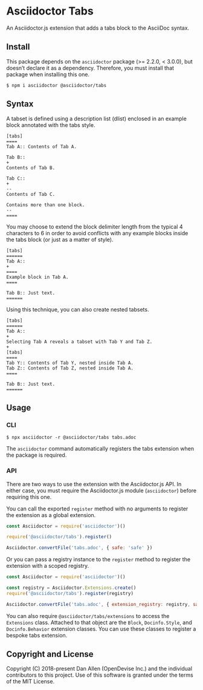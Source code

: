 # Asciidoctor Tabs

An Asciidoctor.js extension that adds a tabs block to the AsciiDoc syntax.

## Install

This package depends on the `asciidoctor` package (>= 2.2.0, &lt; 3.0.0), but doesn’t declare it as a dependency.
Therefore, you must install that package when installing this one.

```console
$ npm i asciidoctor @asciidoctor/tabs
```

## Syntax

A tabset is defined using a description list (dlist) enclosed in an example block annotated with the tabs style.

```asciidoc
[tabs]
====
Tab A:: Contents of Tab A.

Tab B::
+
Contents of Tab B.

Tab C::
+
--
Contents of Tab C.

Contains more than one block.
--
====
```

You may choose to extend the block delimiter length from the typical 4 characters to 6 in order to avoid conflicts with any example blocks inside the tabs block (or just as a matter of style).

```asciidoc
[tabs]
======
Tab A::
+
====
Example block in Tab A.
====

Tab B:: Just text.
======
```

Using this technique, you can also create nested tabsets.

```asciidoc
[tabs]
======
Tab A::
+
Selecting Tab A reveals a tabset with Tab Y and Tab Z.
+
[tabs]
====
Tab Y:: Contents of Tab Y, nested inside Tab A.
Tab Z:: Contents of Tab Z, nested inside Tab A.
====

Tab B:: Just text.
======
```

## Usage

### CLI

```console
$ npx asciidoctor -r @asciidoctor/tabs tabs.adoc
```

The `asciidoctor` command automatically registers the tabs extension when the package is required.

### API

There are two ways to use the extension with the Asciidoctor.js API.
In either case, you must require the Asciidoctor.js module (`asciidoctor`) before requiring this one.

You can call the exported `register` method with no arguments to register the extension as a global extension.

```js
const Asciidoctor = require('asciidoctor')()

require('@asciidoctor/tabs').register()

Asciidoctor.convertFile('tabs.adoc', { safe: 'safe' })
```

Or you can pass a registry instance to the `register` method to register the extension with a scoped registry.

```js
const Asciidoctor = require('asciidoctor')()

const registry = Asciidoctor.Extensions.create()
require('@asciidoctor/tabs').register(registry)

Asciidoctor.convertFile('tabs.adoc', { extension_registry: registry, safe: 'safe' })
```

You can also require `@asciidoctor/tabs/extensions` to access the `Extensions` class.
Attached to that object are the `Block`, `Docinfo.Style`, and `Docinfo.Behavior` extension classes.
You can use these classes to register a bespoke tabs extension.

## Copyright and License

Copyright (C) 2018-present Dan Allen (OpenDevise Inc.) and the individual contributors to this project.
Use of this software is granted under the terms of the MIT License.
